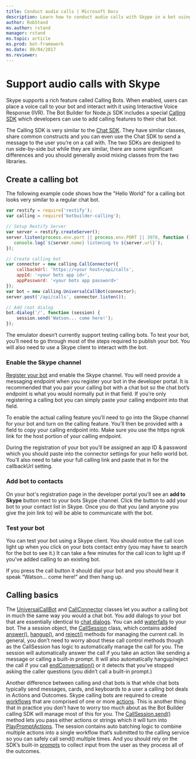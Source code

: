```yaml
---
title: Conduct audio calls | Microsoft Docs
description: Learn how to conduct audio calls with Skype in a bot using Node.js
author: RobStand
ms.author: rstand
manager: rstand
ms.topic: article
ms.prod: bot-framework
ms.date: 08/04/2017
ms.reviewer: 
---
```


# Support audio calls with Skype

Skype supports a rich feature called Calling Bots.  When enabled, users can place a voice call to your bot and interact with it using Interactive Voice Response (IVR).  The Bot Builder for Node.js SDK includes a special [Calling SDK][calling_sdk] which developers can use to add calling features to their chat bot.   

The Calling SDK is very similar to the [Chat SDK][chat_sdk]. They have similar classes, share common constructs and you can even use the Chat SDK to send a message to the user you’re on a call with.  The two SDKs are designed to run side-by-side but while they are similar, there are some significant differences and you should generally avoid mixing classes from the two libraries.  

## Create a calling bot
The following example code shows how the "Hello World" for a calling bot looks very similar to a regular chat bot. 

```javascript
var restify = require('restify');
var calling = require('botbuilder-calling');

// Setup Restify Server
var server = restify.createServer();
server.listen(process.env.port || process.env.PORT || 3978, function () {
   console.log(`${server.name} listening to ${server.url}`); 
});

// Create calling bot
var connector = new calling.CallConnector({
    callbackUrl: 'https://<your host>/api/calls',
    appId: '<your bots app id>',
    appPassword: '<your bots app password>'
});
var bot = new calling.UniversalCallBot(connector);
server.post('/api/calls', connector.listen());

// Add root dialog
bot.dialog('/', function (session) {
    session.send('Watson... come here!');
});
```

The emulator doesn’t currently support testing calling bots. To test your bot, you’ll need to go through most of the steps required to publish your bot.  You will also need to use a Skype client to interact with the bot. 

### Enable the Skype channel
[Register your bot](../portal-register-bot.md) and enable the Skype channel. You will need provide a messaging endpoint when you register your bot in the developer portal. It is recommended that you pair your calling bot with a chat bot so the chat bot’s endpoint is what you would normally put in that field.  If you’re only registering a calling bot you can simply paste your calling endpoint into that field.  

To enable the actual calling feature you’ll need to go into the Skype channel for your bot and turn on the calling feature. You’ll then be provided with a field to copy your calling endpoint into. Make sure you use the https ngrok link for the host portion of your calling endpoint.

During the registration of your bot you’ll be assigned an app ID & password which you should paste into the connector settings for your hello world bot. You’ll also need to take your full calling link and paste that in for the callbackUrl setting.

### Add bot to contacts
On your bot's registration page in the developer portal you’ll see an **add to Skype** button next to your bots Skype channel. Click the button to add your bot to your contact list in Skype.  Once you do that you (and anyone you give the join link to) will be able to communicate with the bot.

### Test your bot
You can test your bot using a Skype client. You should notice the call icon light up when you click on your bots contact entry (you may have to search for the bot to see it.)  It can take a few minutes for the call icon to light up if you’ve added calling to an existing bot.  

If you press the call button it should dial your bot and you should hear it speak “Watson… come here!” and then hang up.

## Calling basics
The [UniversalCallBot](http://docs.botframework.com/en-us/node/builder/calling-reference/classes/_botbuilder_d_.universalcallbot) and [CallConnector](http://docs.botframework.com/en-us/node/builder/calling-reference/classes/_botbuilder_d_.callconnector) classes let you author a calling bot in much the same way you would a chat bot. You add dialogs to your bot that are essentially identical to [chat dialogs](bot-builder-nodejs-manage-conversation-flow.md). You can add [waterfalls](bot-builder-nodejs-prompts.md) to your bot. The a session object, the [CallSession](http://docs.botframework.com/en-us/node/builder/calling-reference/classes/_botbuilder_d_.callsession) class, which contains added [answer()](http://docs.botframework.com/en-us/node/builder/calling-reference/classes/_botbuilder_d_.callsession#answer), [hangup()](http://docs.botframework.com/en-us/node/builder/calling-reference/classes/_botbuilder_d_.callsession#hangup), and [reject()](http://docs.botframework.com/en-us/node/builder/calling-reference/classes/_botbuilder_d_.callsession#reject) methods for managing the current call. In general, you don’t need to worry about these call control methods though as the CallSession has logic to automatically manage the call for you. The session will automatically answer the call if you take an action like sending a message or calling a built-in prompt. It will also automatically hangup/reject the call if you call [endConversation()](http://docs.botframework.com/en-us/node/builder/calling-reference/classes/_botbuilder_d_.callsession#endconversation) or it detects that you’ve stopped asking the caller questions (you didn’t call a built-in prompt.)

Another difference between calling and chat bots is that while chat bots typically send messages, cards, and keyboards to a user a calling bot deals in Actions and Outcomes. Skype calling bots are required to create [workflows](http://docs.botframework.com/en-us/node/builder/calling-reference/interfaces/_botbuilder_d_.iworkflow) that are comprised of one or more [actions](http://docs.botframework.com/en-us/node/builder/calling-reference/interfaces/_botbuilder_d_.iaction).  This is another thing that in practice you don’t have to worry too much about as the Bot Builder calling SDK will manage most of this for you. The [CallSession.send()](http://docs.botframework.com/en-us/node/builder/calling-reference/classes/_botbuilder_d_.callsession#send) method lets you pass either actions or strings which it will turn into [PlayPromptActions](http://docs.botframework.com/en-us/node/builder/calling-reference/classes/_botbuilder_d_.playpromptaction).  The session contains auto batching logic to combine multiple actions into a single workflow that’s submitted to the calling service so you can safely call send() multiple times.  And you should rely on the SDK’s built-in [prompts](bot-builder-nodejs-prompts.md) to collect input from the user as they process all of the outcomes.  

[calling_sdk]: http://docs.botframework.com/en-us/node/builder/calling-reference/modules/_botbuilder_d_
[chat_sdk]: http://docs.botframework.com/en-us/node/builder/chat-reference/modules/_botbuilder_d_